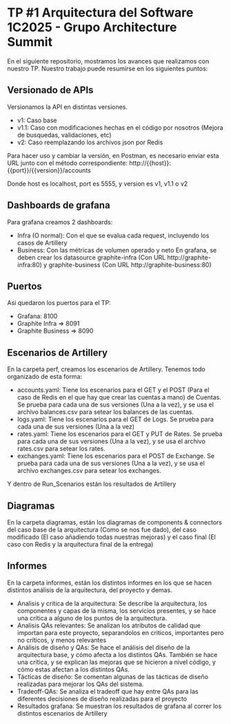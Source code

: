 # TP #1 Arquitectura del Software 1C2025 - Grupo Architecture Summit

En el siguiente repositorio, mostramos los avances que realizamos con nuestro TP.
Nuestro trabajo puede resumirse en los siguientes puntos: 

## Versionado de APIs
Versionamos la API en distintas versiones. 
- v1: Caso base
- v1.1: Caso con modificaciones hechas en el código por nosotros (Mejora de busquedas, validaciones, etc)
- v2: Caso reemplazando los archivos json por Redis

Para hacer uso y cambiar la versión, en Postman, es necesario enviar esta URL junto con el método correspondiente: http://{{host}}:{{port}}/{{version}}/accounts

Donde host es localhost, port es 5555, y version es v1, v1.1 o v2

## Dashboards de grafana
Para grafana creamos 2 dashboards:
- Infra (O normal): Con el que se evalua cada request, incluyendo los casos de Artillery
- Business: Con las métricas de volumen operado y neto
En grafana, se deben crear los datasource graphite-infra (Con URL http://graphite-infra:80) y graphite-business (Con URL http://graphite-business:80)

## Puertos 
Asi quedaron los puertos para el TP:
- Grafana: 8100
- Graphite Infra => 8091
- Graphite Business => 8090

## Escenarios de Artillery 
En la carpeta perf, creamos los escenarios de Artillery. Tenemos todo organizado de esta forma:
- accounts.yaml: Tiene los escenarios para el GET y el POST (Para el caso de Redis en el que hay
que crear las cuentas a mano) de Cuentas. Se prueba para cada una de sus versiones (Una a la vez), 
y se usa el archivo balances.csv para setear los balances de las cuentas.
- logs.yaml: Tiene los escenarios para el GET de Logs. Se prueba para cada una de sus versiones 
(Una a la vez)
- rates.yaml: Tiene los escenarios para el GET y PUT de Rates. Se prueba para cada una de sus 
versiones (Una a la vez), y se usa el archivo rates.csv para setear los rates.
- exchanges.yaml: Tiene los escenarios para el POST de Exchange. Se prueba para cada una de sus 
versiones (Una a la vez), y se usa el archivo exchanges.csv para setear los exchanges.

Y dentro de Run_Scenarios están los resultados de Artillery

## Diagramas
En la carpeta diagramas, están los diagramas de components & connectors del caso base
de la arquitectura (Como se nos fue dado), del caso modificado (El caso añadiendo todas 
nuestras mejoras) y el caso final (El caso con Redis y la arquitectura final de la 
entrega)

## Informes
En la carpeta informes, están los distintos informes en los que se hacen distintos análisis
de la arquitectura, del proyecto y demas.
- Analisis y critica de la arquitectura: Se describe la arquitectura, los componentes y capas
de la misma, los servicios presentes, y se hace una crítica a alguno de los puntos de la
arquitectura. 
- Analisis QAs relevantes: Se analizan los atributos de calidad que importan para este
proyecto, separandolos en criticos, importantes pero no críticos, y menos relevantes
- Análisis de diseño y QAs: Se hace el análisis del diseño de la arquitectura base, y cómo
afecta a los distintos QAs. También se hace una crítica, y se explican las mejoras que se 
hicieron a nivel código, y cómo estas afectan a los distintos QAs.
- Tácticas de diseño: Se comentan algunas de las tácticas de diseño realizadas para mejorar
los QAs del sistema.
- Tradeoff-QAs: Se analiza el tradeoff que hay entre QAs para las diferentes decisiones
de diseño realizadas para el proyecto
- Resultados grafana: Se muestran los resultados de grafana al correr los distintos escenarios
de Artillery
